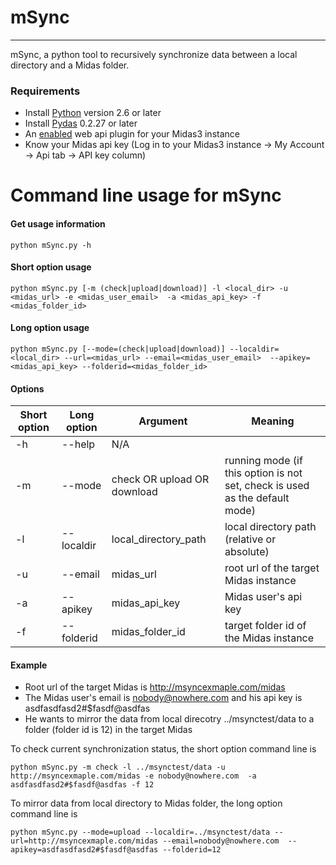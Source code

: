 # mSync

---
mSync, a python tool to recursively synchronize data between a local directory and a Midas folder.

### Requirements

* Install [Python](http://www.python.org/) version 2.6 or later
* Install [Pydas](http://pydas.readthedocs.org/en/latest/intro.html) 0.2.27 or later
* An [enabled](http://www.kitware.com/midaswiki/index.php/Documentation/Latest/User/Administration/ManagePlugins) web api plugin for your Midas3 instance
* Know your Midas api key (Log in to your Midas3 instance -> My Account -> Api tab -> API key column)

# Command line usage for mSync

#### Get usage information
```
python mSync.py -h
```
#### Short option usage
```
python mSync.py [-m (check|upload|download)] -l <local_dir> -u <midas_url> -e <midas_user_email>  -a <midas_api_key> -f <midas_folder_id>
```

#### Long option usage
```
python mSync.py [--mode=(check|upload|download)] --localdir=<local_dir> --url=<midas_url> --email=<midas_user_email>  --apikey=<midas_api_key> --folderid=<midas_folder_id>
```

#### Options
Short option |  Long option |         Argument            | Meaning
-------------|--------------|-----------------------------|---------------------
 -h          | --help       |             N/A             |
 -m          | --mode       | check OR upload OR download | running mode (if this option is not set, check is used as the default mode)
 -l          | --localdir   | local_directory_path      | local directory path (relative or absolute)
 -u          | --email      | midas_url                 | root url of the target Midas instance
 -a          | --apikey     | midas_api_key             | Midas user's api key 
 -f          | --folderid   | midas_folder_id           | target folder id of the Midas instance


#### Example
* Root url of the target Midas is http://msyncexmaple.com/midas
* The Midas user's email is nobody@nowhere.com and his api key is asdfasdfasd2#$fasdf@asdfas
* He wants to mirror the data from local direcotry ../msynctest/data to a folder (folder id is 12) in the target Midas

To check current synchronization status, the short option command line is

```
python mSync.py -m check -l ../msynctest/data -u http://msyncexmaple.com/midas -e nobody@nowhere.com  -a asdfasdfasd2#$fasdf@asdfas -f 12
```
To mirror data from local directory to Midas folder, the long option command line is

```
python mSync.py --mode=upload --localdir=../msynctest/data --url=http://msyncexmaple.com/midas --email=nobody@nowhere.com  --apikey=asdfasdfasd2#$fasdf@asdfas --folderid=12
```

